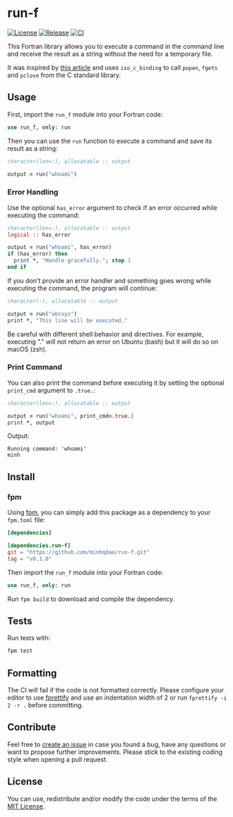 # run-f

[![License](https://img.shields.io/github/license/minhqdao/run-f?label=License&color=teal)](https://opensource.org/licenses/mit)
[![Release](https://img.shields.io/github/release/minhqdao/run-f?label=Release)](https://github.com/minhqdao/run-f/releases)
[![CI](https://github.com/minhqdao/run-f/actions/workflows/ci.yml/badge.svg)](https://github.com/minhqdao/run-f/actions/workflows/ci.yml)

This Fortran library allows you to execute a command in the command line and receive the result as a string without the need for a temporary file.

It was inspired by [this article](https://degenerateconic.com/fortran-c-interoperability.html) and uses `iso_c_binding` to call `popen`, `fgets` and `pclose` from the C standard library.

## Usage

First, import the `run_f` module into your Fortran code:

```fortran
use run_f, only: run
```

Then you can use the `run` function to execute a command and save its result as a string:

```fortran
character(len=:), allocatable :: output

output = run("whoami")
```

### Error Handling

Use the optional `has_error` argument to check if an error occurred while executing the command:

```fortran
character(len=:), allocatable :: output
logical :: has_error

output = run("whoami", has_error)
if (has_error) then
  print *, "Handle gracefully."; stop 1
end if
```

If you don't provide an error handler and something goes wrong while executing the command, the program will continue:

```fortran
character(:), allocatable :: output

output = run("abcxyz")
print *, "This line will be executed."
```

Be careful with different shell behavior and directives. For example, executing "." will not return an error on Ubuntu (bash) but it will do so on macOS (zsh).

### Print Command

You can also print the command before executing it by setting the optional `print_cmd` argument to `.true.`:

```fortran
character(len=:), allocatable :: output

output = run("whoami", print_cmd=.true.)
print *, output
```

Output:
```
Running command: 'whoami'
minh
```

## Install

### fpm

Using [fpm](https://fpm.fortran-lang.org), you can simply add this package as a dependency to your `fpm.toml` file:

```toml
[dependencies]

[dependencies.run-f]
git = "https://github.com/minhqdao/run-f.git"
tag = "v0.1.0"
```

Then import the `run_f` module into your Fortran code:

```fortran
use run_f, only: run
```

Run `fpm build` to download and compile the dependency.

## Tests

Run tests with:

```bash
fpm test
```

## Formatting

The CI will fail if the code is not formatted correctly. Please configure your editor to use [fprettify](https://pypi.org/project/fprettify/) and use an indentation width of 2 or run `fprettify -i 2 -r .` before committing.

## Contribute

Feel free to [create an issue](https://github.com/minhqdao/run-f/issues) in case you found a bug, have any questions or want to propose further improvements. Please stick to the existing coding style when opening a pull request.

## License

You can use, redistribute and/or modify the code under the terms of the [MIT License](https://github.com/minhqdao/run-f/blob/main/LICENSE).
